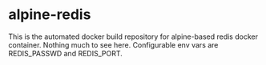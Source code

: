 # alpine-redis
This is the automated docker build repository for alpine-based redis docker container. Nothing much to see here. Configurable env vars are REDIS_PASSWD and REDIS_PORT.
